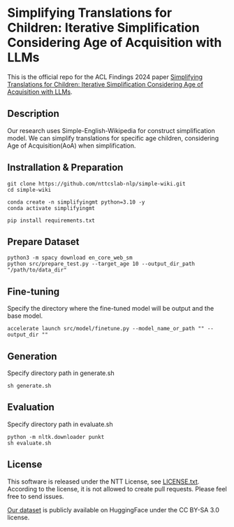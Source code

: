 # Simplifying Translations for Children: Iterative Simplification Considering Age of Acquisition with LLMs

This is the official repo for the ACL Findings 2024 paper [Simplifying Translations for Children: Iterative Simplification Considering Age of Acquisition with LLMs](https).

## Description
Our research uses Simple-English-Wikipedia for construct simplification model.
We can simplify translations for specific age children, considering Age of Acquisition(AoA) when simplification.


## Instrallation & Preparation

```
git clone https://github.com/nttcslab-nlp/simple-wiki.git
cd simple-wiki

conda create -n simplifyingmt python=3.10 -y
conda activate simplifyingmt

pip install requirements.txt
```

## Prepare Dataset
```
python3 -m spacy download en_core_web_sm
python src/prepare_test.py --target_age 10 --output_dir_path "/path/to/data_dir"
```

## Fine-tuning
Specify the directory where the fine-tuned model will be output and the base model.
```
accelerate launch src/model/finetune.py --model_name_or_path "" --output_dir ""
```

## Generation
Specify directory path in generate.sh
```
sh generate.sh
```

## Evaluation
Specify directory path in evaluate.sh
```
python -m nltk.downloader punkt
sh evaluate.sh
```

## License
This software is released under the NTT License, see [LICENSE.txt](https://github.com/nttcslab-nlp/simple-wiki.git/blob/main/LICENSE.txt).
According to the license, it is not allowed to create pull requests. Please feel free to send issues.

[Our dataset](https://huggingface.co/datasets/cl-nagoya/Simplifyingmt) is publicly available on HuggingFace under the CC BY-SA 3.0 license.
